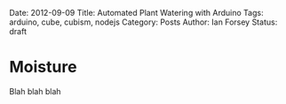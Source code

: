 Date: 2012-09-09
Title: Automated Plant Watering with Arduino
Tags: arduino, cube, cubism, nodejs
Category: Posts
Author: Ian Forsey
Status: draft

<script type="text/javascript" src="http://theon.github.com/theme/posts/arduino-plant-watering/d3.v2.js"></script>
<script type="text/javascript" src="http://theon.github.com/theme/posts/arduino-plant-watering/cubism.v1.js"></script>
<style>
    @import url(http://theon.github.com/theme/posts/arduino-plant-watering/style.css);
</style>
<script type="text/javascript">
    function renderTimeSeries(expression, title, container, extent) {
        var context = cubism.context()
                            .serverDelay(0)
                            .clientDelay(0)
                            .step(3e5) //5 minute
                            .size(800);
                                             
        d3.select(container).selectAll(".axis")
            .data(["top", "bottom"])
          .enter().append("div")
            .attr("class", function(d) { return d + " axis"; })
            .each(function(d) { d3.select(this).call(context.axis().ticks(12).orient(d)); });
        
        d3.select(container).append("div")
            .attr("class", "rule")
            .call(context.rule());
        
        context.on("focus", function(i) {
          d3.selectAll(".value").style("right", i == null ? null : context.size() - i + "px");
        });
        
        var horizon = context.horizon();
        horizon.height(300);
        horizon.title(title);
        horizon.extent(extent);
        
        var cube = context.cube("http://54.247.99.12:1081");
        var metrics = [
            cube.metric(expression)
        ];
        
        d3.select(container).selectAll(".horizon")
            .data(metrics)
        .enter().append("div")
            .attr("class", "horizon")
            .call(horizon);
    }
</script>

# Moisture

Blah blah blah

<div id="time-series1" class="time-series">
    <script type="text/javascript">
        renderTimeSeries("1023 - (sum(moisture(moisture)) / sum(moisture))", "Moisture Level", "#time-series1", [0, 1023]);
    </script>
</div>